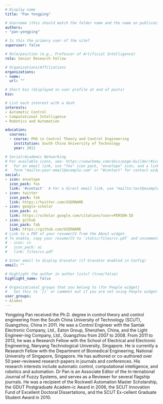 ```yaml
---
# Display name
title: "Pan Yongping"

# Username (this should match the folder name and the name on publications)
authors:
- "pan-yongping"

# Is this the primary user of the site?
superuser: false

# Role/position (e.g., Professor of Artificial Intelligence)
role: Senior Research Fellow

# Organizations/Affiliations
organizations:
- name: 
  url: ""

# Short bio (displayed in user profile at end of posts)
bio: 

# List each interest with a dash
interests:
- Automatic Control
- Computational Intelligence
- Robotics and Automation

education:
  courses:
  - course: PhD in Control Theory and Control Engineering
    institution: South China University of Technology
    year: 2011

# Social/Academic Networking
# For available icons, see: https://wowchemy.com/docs/page-builder/#icons
#   For an email link, use "fas" icon pack, "envelope" icon, and a link in the
#   form "mailto:your-email@example.com" or "#contact" for contact widget.
social:
- icon: envelope
  icon_pack: fas
  link: '#contact'  # For a direct email link, use "mailto:test@example.org".
- icon: twitter
  icon_pack: fab
  link: https://twitter.com/USERNAME
- icon: google-scholar
  icon_pack: ai
  link: https://scholar.google.com/citations?user=PERSON-ID
- icon: github
  icon_pack: fab
  link: https://github.com/USERNAME
# Link to a PDF of your resume/CV from the About widget.
# To enable, copy your resume/CV to `static/files/cv.pdf` and uncomment the lines below.
# - icon: cv
#   icon_pack: ai
#   link: files/cv.pdf

# Enter email to display Gravatar (if Gravatar enabled in Config)
email: ""

# Highlight the author in author lists? (true/false)
highlight_name: false

# Organizational groups that you belong to (for People widget)
#   Set this to `[]` or comment out if you are not using People widget.
user_groups:
- Alumni
---
```


Yongping Pan received the Ph.D. degree in control theory and control engineering from the South China University of Technology (SCUT), Guangzhou, China in 2011. He was a Control Engineer with the Santak Electronic Company, Ltd., Eaton Group, Shenzhen, China, and the Light Engineer-ing Company, Ltd., Guangzhou from 2007 to 2008. From 2011 to 2013, he was a Research Fellow with the School of Electrical and Electronic Engineering, Nanyang Technological University, Singapore. He is currently a Research Fellow with the Department of Biomedical Engineering, National University of Singapore, Singapore. He has authored or co-authored over 50 peer-reviewed research papers in journals and conferences. His research interests include automatic control, computational intelligence, and robotics and automation. Dr Pan is an Associate Editor of the In-ternational Journal of Fuzzy Systems, and serves as a Reviewer for several flagship journals. He was a recipient of the Rockwell Automation Master Scholarship, the GDUT Postgraduate Academ-ic Award in 2006, the SCUT Innovation Fund of Excellent Doctoral Dissertations, and the SCUT Ex-cellent Graduate Student Award in 2010.
